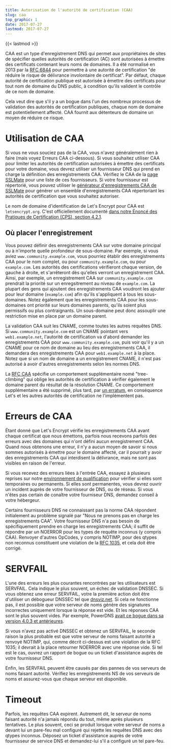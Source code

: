 ```yaml
---
title: Autorisation de l'autorité de certification (CAA)
slug: caa
top_graphic: 1
date: 2017-07-27
lastmod: 2017-07-27
---
```


{{< lastmod >}}

CAA est un type d'enregistrement DNS qui permet aux propriétaires de sites de spécifier quelles autorités de certification (AC) sont autorisées à émettre des certificats contenant leurs noms de domaines. Il a été normalisé en 2013 par la [RFC 6844](https://tools.ietf.org/html/rfc6844) pour
permettre à une autorité de certification "de réduire le risque de délivrance involontaire de certificat". Par défaut, chaque autorité de certification publique est autorisée à émettre des certificats pour tout nom de domaine du DNS public, à condition qu'ils valident le contrôle de ce nom de domaine. 

Cela veut dire que s'il y a un bogue dans l'un des nombreux processus de validation des autorités de certification publiques, chaque nom de domaine est potentiellement affecté. CAA fournit aux détenteurs de domaine un moyen de réduire ce risque.

# Utilisation de CAA

Si vous ne vous souciez pas de la CAA, vous n'avez généralement rien à faire (mais voyez
Erreurs CAA ci-dessous). Si vous souhaitez utiliser CAA pour limiter les autorités de certification autorisées à émettre des certificats pour votre domaine, vous devrez utiliser un fournisseur DNS qui prend en charge la définition des enregistrements CAA. Vérifiez le CAA de la [page SSLMate](https://sslmate.com/caa/support) pour une liste de ces fournisseurs. Si votre
fournisseur est répertorié, vous pouvez utiliser le [générateur d'enregistrements CAA de SSLMate](https://sslmate.com/caa/) pour générer un ensemble d'enregistrements CAA répertoriant les autorités de certification que vous souhaitez autoriser.

Le nom de domaine d'identification de Let's Encrypt pour CAA est  `letsencrypt.org`. C'est
officiellement documenté [dans notre Énoncé des Pratiques de Certification  (CPS), section 4.2.1](/repository).

## Où placer l'enregistrement

Vous pouvez définir des enregistrements CAA sur votre domaine principal ou à n'importe quelle profondeur de sous-domaine. Par exemple, si vous aviez `www.community.example.com`, vous pourriez établir des enregistrements CAA pour le nom complet, ou pour `community.example.com`, ou pour `example.com`. Les autorités des certifications vérifieront chaque version, de gauche à droite, et s'arrêteront dès qu'elles verront un enregistrement CAA. Ainsi, par exemple, un enregistrement CAA sur `community.example.com` prendrait la priorité sur un enregsitrement au niveau de  `example.com`. La plupart des gens qui ajoutent des enregistrements CAA voudront les ajouter pour leur domaine (`example.com`) afin qu'ils s'appliquent à tous les sous-domaines. Notez également que les enregistrements CAA pour les sous-domaines ont priorité sur leurs domaines parents, qu'ils soient plus permissifs ou plus
contraignants. Un sous-domaine peut donc assouplir une restriction mise en place par un domaine parent.

La validation CAA suit les CNAME, comme toutes les autres requêtes DNS. Si `www.community.example.com` est un CNAME pointant vers ` web1.example.net`, l'autorité de certification va d'abord demander les enregistrements CAA pour `www.community.example.com`, puis voir qu'il y a un CNAME pour ce nom de domaine au lieu des enregistrements CAA, il demandera des enregistrements CAA pour `web1.example.net` à la place. Notez que si un nom de domaine a un enregistrement CNAME, il n'est pas autorisé à avoir d'autres enregistrements selon les normes DNS.

La [RFC CAA](https://tools.ietf.org/html/rfc6844) spécifie un comportement supplémentaire nomé "tree-climbing" qui oblige les autorités de certification à vérifier également le domaine parent du résultat de la résolution CNAME. Ce comportement supplémentaire a été supprimé, plus tard, par [un erratum](https://www.rfc-editor.org/errata/eid5065), en conséquence Let's et les autres autorités de certification ne l'implémentent pas.

# Erreurs de CAA

Étant donné que Let's Encrypt vérifie les enregistrements CAA avant chaque certificat que nous émettons, parfois nous recevons parfois des erreurs avec des domaines qui n'ont défini aucun enregistrement CAA. Quand nous obtenons une erreur, il n'y a aucun moyen de savoir si nous sommes autorisés à émettre pour le domaine affecté, car il pourrait y avoir des enregistrements CAA qui interdisent la délivrance, mais ne sont pas visibles en raison de l'erreur.

Si vous recevez des erreurs liées à l'entrée CAA, essayez à plusieurs reprises sur notre [environnement de qualification](/docs/staging-environment) pour vérifier si elles
sont temporaires ou permanents. Si elles sont permanentes, vous devrez ouvrir un incident  auprès de  votre fournisseur de DNS, ou de réseau. Si vous n'êtes pas certain de conaître votre fourniseur DNS, demandez conseil à votre hébergeur.

Certains fournisseurs DNS ne connaissant pas la norme CAA répondent initialement au problème
signalé par "Nous ne prenons pas en charge les enregistrements CAA". Votre fournisseur DNS n'a pas besoin de spécifiquement prendre en charge les enregistrements CAA; il suffit de répondre par un NOERROR pour les types de requête inconnus (y compris CAA).  Renvoyer d'autres
 OpCodes, y compris NOTIMP,  pour des qtypes non reconnus constituent une violation de la [RFC
1035](https://tools.ietf.org/html/rfc1035), et cela doit être corrigé.

# SERVFAIL

L'une des erreurs les plus courantes rencontrées par les utilisateurs est SERVFAIL. Cela indique le plus souvent, un échec de validation DNSSEC. Si vous obtenez une erreur SERVFAIL, votre
la première action doit être d'utiliser un débogueur DNSSEC tel que [dnsviz.net](http://dnsviz.net/). Si cela ne fonctionne pas, il est possible que votre serveur de noms génère des signatures incorrectes uniquement lorsque la réponse est vide. Et les réponses CAA sont le plus souvent vides. Par exemple, PowerDNS [avait ce bogue dans sa version 4.0.3 et antérieures](https://community.letsencrypt.org/t/caa-servfail-changes/38298/2?u=jsha).

Si vous n'avez pas activé DNSSEC et obtenez un SERVFAIL, le seconde raison la plus probable est que votre serveur de noms faisant autorité a renvoyé NOTIMP, qui, comme décrit ci-dessus est une violation de la RFC 1035; il devrait à la place retourner NOERROR avec une réponse vide. Si tel est le cas, ouvrez un rapport de bogue ou  un ticket d'assistance auprès de votre fournisseur DNS.

Enfin, les SERVFAIL peuvent être causés par des pannes de vos serveurs de noms faisant autorité.
Vérifiez les enregistrements NS de vos serveurs de noms et assurez-vous que chaque serveur est
disponible.

# Timeout

Parfois, les requêtes CAA expirent. Autrement dit, le serveur de noms faisant autorité n'a jamais
répondu du tout, même après plusieurs tentatives. Le plus souvent, ceci se produit lorsque votre serveur de noms a devant lui un pare-feu mal configuré qui rejette les requêtes DNS avec des qtypes inconnus. Déposez un ticket d'assistance auprès de votre fournisseur de service DNS
et demandez-lui s'il a configuré un tel pare-feu.
